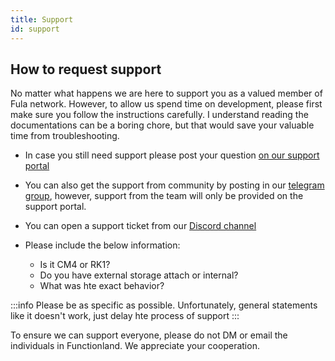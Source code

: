 ```yaml
---
title: Support
id: support
---
```


## How to request support

No matter what happens we are here to support you as a valued member of Fula network. However, to allow us spend time on development, please first make sure you follow the instructions carefully. I understand reading the documentations can be a boring chore, but that would save your valuable time from troubleshooting.

- In case you still need support please post your question [on our support portal](https://functionland.peeranha.io/)
  
- You can also get the support from community by posting in our [telegram group](https://t.me/fxblox), however, support from the team will only be provided on the support portal.
  
- You can open a support ticket from our [Discord channel](https://discord.gg/DKCnSJmbH6)
  
- Please include the below information:
  - Is it CM4 or RK1?
  - Do you have external storage attach or internal?
  - What was hte exact behavior?

:::info
Please be as specific as possible. Unfortunately, general statements like it doesn't work, just delay hte process of support
:::

To ensure we can support everyone, please do not DM or email the individuals in Functionland. We appreciate your cooperation.